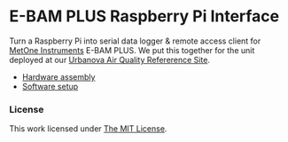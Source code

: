 # E-BAM PLUS Raspberry Pi Interface

Turn a Raspberry Pi into serial data logger &amp; remote access client for
[MetOne Instruments](http://metone.com) E-BAM PLUS. We put this together for
the unit deployed at our
[Urbanova Air Quality Refererence Site](https://github.com/wsular/urbanova-aqnet-ref-site).

* [Hardware assembly](docs/build.md)
* [Software setup](docs/install.md)

### License

This work licensed under [The MIT License](http://opensource.org/licenses/mit-license.html).
